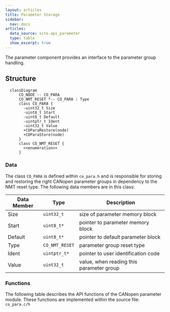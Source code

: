 ```yaml
---
layout: articles
title: Parameter Storage
sidebar:
  nav: docs
articles:
  data_source: site.api_parameter
  type: table
  show_excerpt: true
---
```


<div class="article__content" markdown="1">

The parameter component provides an interface to the parameter group handling.

## Structure

```mermaid
  classDiagram
      CO_NODE -- CO_PARA
      CO_NMT_RESET *-- CO_PARA : Type
      class CO_PARA {
        -uint32_t Size
        -uint8_t Start
        -uint8_t Default
        -uintptr_t Ident
        -uint32_t Value
        +COParaRestore(node)
        +COParaStore(node)
      }
      class CO_NMT_RESET {
        <<enumeration>>
      }
```

### Data

The class `CO_PARA` is defined within `co_para.h` and is responsible for storing and restoring the right CANopen parameter groups in dependency to the NMT reset type. The following data members are in this class:

| Data Member | Type | Description |
| --- | --- | --- |
| Size | `uint32_t` | size of parameter memory block |
| Start | `uint8_t*` | pointer to parameter memory block |
| Default | `uint8_t*` | pointer to default parameter block |
| Type | `CO_NMT_RESET` | parameter group reset type |
| Ident | `uintptr_t*` | pointer to user identification code |
| Value | `uint32_t` | value, when reading this parameter group |


### Functions

The following table describes the API functions of the CANopen parameter module. These functions are implemented within the source file: `co_para.c/h`

</div>

